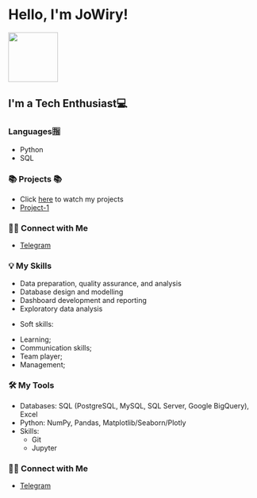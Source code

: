 # Hello, I'm JoWiry! 
 <img src=https://user-images.githubusercontent.com/71900299/225784472-f1eb0af5-d847-47a2-8de1-39f5eb509140.gif  width=100px height=100> 

## I'm a Tech Enthusiast💻

### Languages🈯
* Python 
* SQL

### 📚 Projects 📚

* Click [here]() to watch my projects
* [Project-1](https://github.com/JoWiry/Project-1)


### 🙌🏻 Connect with Me

- [Telegram](t.me/JoWiry)


### 💡 My Skills

* Data preparation, quality assurance, and analysis
* Database design and modelling
* Dashboard development and reporting
* Exploratory data analysis

- Soft skills:
* Learning;
* Communication skills;
* Team player;
* Management;

### 🛠️ My Tools

- Databases: SQL (PostgreSQL, MySQL, SQL Server, Google BigQuery), Excel
- Python: NumPy, Pandas, Matplotlib/Seaborn/Plotly 
- Skills: 
    * Git
    * Jupyter 

### 🙌🏻 Connect with Me

- [Telegram](t.me/JoWiry)
